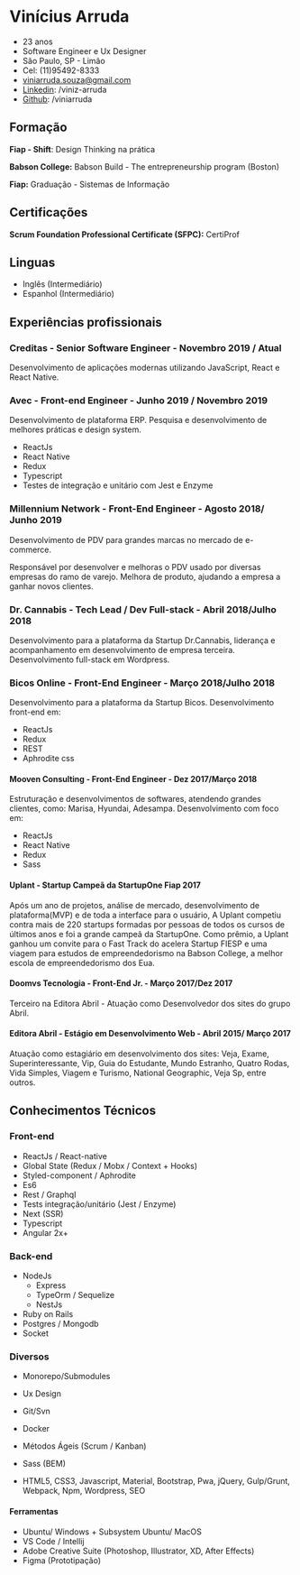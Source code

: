 # Vinícius Arruda
- 23 anos
- Software Engineer e Ux Designer
- São Paulo, SP - Limão
- Cel: (11)95492-8333
- viniarruda.souza@gmail.com
- [Linkedin](https://linkedin.com/in/viniz-arruda): /viniz-arruda
- [Github](https://github.com/viniarruda): /viniarruda

## Formação

**Fiap - Shift**: Design Thinking na prática

**Babson College:** Babson Build - The entrepreneurship program (Boston)

**Fiap:** Graduação - Sistemas de Informação

## Certificações

**Scrum Foundation Professional Certificate (SFPC):**  CertiProf

## Linguas
- Inglês (Intermediário)
- Espanhol (Intermediário)

## Experiências profissionais

### Creditas - Senior Software Engineer - Novembro 2019 / Atual
Desenvolvimento de aplicações modernas utilizando JavaScript, React e React Native.

### Avec - Front-end Engineer - Junho 2019 / Novembro 2019
Desenvolvimento de plataforma ERP. Pesquisa e desenvolvimento de melhores práticas e design system. 

- ReactJs
- React Native
- Redux
- Typescript
- Testes de integração e unitário com Jest e Enzyme

### Millennium Network - Front-End Engineer - Agosto 2018/ Junho 2019
Desenvolvimento de PDV para grandes marcas no mercado de e-commerce.

Responsável por desenvolver e melhoras o PDV usado por diversas empresas do ramo de varejo. Melhora de produto, ajudando a empresa a ganhar novos clientes. 

### Dr. Cannabis - Tech Lead / Dev Full-stack - Abril 2018/Julho 2018
Desenvolvimento para a plataforma da Startup Dr.Cannabis, liderança e acompanhamento em desenvolvimento de empresa terceira. Desenvolvimento full-stack em Wordpress.

### Bicos Online - Front-End Engineer - Março 2018/Julho 2018
Desenvolvimento para a plataforma da Startup Bicos. Desenvolvimento front-end em:
- ReactJs
- Redux
- REST
- Aphrodite css

#### Mooven Consulting - Front-End Engineer - Dez 2017/Março 2018
Estruturação e desenvolvimentos de softwares, atendendo grandes clientes, como: Marisa, Hyundai, Adesampa. Desenvolvimento com foco em:
- ReactJs
- React Native
- Redux
- Sass

#### Uplant - Startup Campeã da StartupOne Fiap 2017
Após um ano de projetos, análise de mercado, desenvolvimento de plataforma(MVP) e de toda a interface para o usuário, A Uplant competiu contra mais de 220 startups formadas por pessoas de todos os cursos de últimos anos e foi a grande campeã da StartupOne. Como prêmio, a Uplant ganhou um convite para o Fast Track do acelera Startup FIESP e uma viagem para estudos de empreendedorismo na Babson College, a melhor escola de empreendedorismo dos Eua. 

#### Doomvs Tecnologia - Front-End Jr. - Março 2017/Dez 2017
Terceiro na Editora Abril - Atuação como Desenvolvedor dos sites do grupo Abril.

#### Editora Abril - Estágio em Desenvolvimento Web - Abril 2015/ Março 2017
Atuação como estagiário em desenvolvimento dos sites: Veja, Exame, Superinteressante, Vip, Guia do Estudante, Mundo Estranho, Quatro Rodas, Vida Simples, Viagem e Turismo, National Geographic, Veja Sp, entre outros.

## Conhecimentos Técnicos

### Front-end
- ReactJs / React-native
- Global State (Redux / Mobx / Context + Hooks)
- Styled-component / Aphrodite
- Es6
- Rest / Graphql
- Tests integração/unitário (Jest / Enzyme)
- Next (SSR)
- Typescript
- Angular 2x+

### Back-end
- NodeJs 
  - Express
  - TypeOrm / Sequelize
  - NestJs
- Ruby on Rails
- Postgres / Mongodb
- Socket

### Diversos
- Monorepo/Submodules
- Ux Design
- Git/Svn
- Docker
- Métodos Ágeis (Scrum / Kanban)
- Sass (BEM)

- HTML5, CSS3, Javascript, Material, Bootstrap, Pwa, jQuery, Gulp/Grunt, Webpack, Npm, Wordpress, SEO

#### Ferramentas
- Ubuntu/ Windows + Subsystem Ubuntu/ MacOS
- VS Code / Intellij
- Adobe Creative Suite (Photoshop, Illustrator, XD, After Effects)
- Figma (Prototipação)
